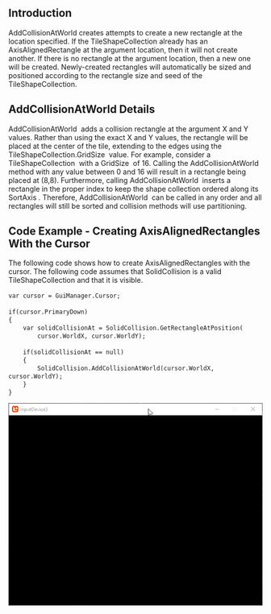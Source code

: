 ## Introduction

AddCollisionAtWorld creates attempts to create a new rectangle at the location specified. If the TileShapeCollection already has an AxisAlignedRectangle at the argument location, then it will not create another. If there is no rectangle at the argument location, then a new one will be created. Newly-created rectangles will automatically be sized and positioned according to the rectangle size and seed of the TileShapeCollection.

## AddCollisionAtWorld Details

AddCollisionAtWorld  adds a collision rectangle at the argument X and Y values. Rather than using the exact X and Y values, the rectangle will be placed at the center of the tile, extending to the edges using the TileShapeCollection.GridSize  value. For example, consider a TileShapeCollection  with a GridSize  of 16. Calling the AddCollisionAtWorld  method with any value between 0 and 16 will result in a rectangle being placed at (8,8). Furthermore, calling AddCollisionAtWorld  inserts a rectangle in the proper index to keep the shape collection ordered along its SortAxis . Therefore, AddCollisionAtWorld  can be called in any order and all rectangles will still be sorted and collision methods will use partitioning.

## Code Example - Creating AxisAlignedRectangles With the Cursor

The following code shows how to create AxisAlignedRectangles with the cursor. The following code assumes that SolidCollision is a valid TileShapeCollection and that it is visible.

    var cursor = GuiManager.Cursor;

    if(cursor.PrimaryDown)
    {
        var solidCollisionAt = SolidCollision.GetRectangleAtPosition(
            cursor.WorldX, cursor.WorldY);

        if(solidCollisionAt == null)
        {
            SolidCollision.AddCollisionAtWorld(cursor.WorldX, cursor.WorldY);
        }
    }

[![](/media/2021-04-2021_April_06_215452.gif)](/media/2021-04-2021_April_06_215452.gif)
